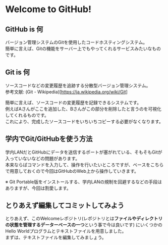 # Welcome to GitHub!
## GitHub is 何
バージョン管理システムのGitを使用したコードホスティングシステム。  
簡単に言えば、Gitの機能をサーバー上でもやってくれるサービスみたいなものです。
## Git is 何
ソースコードなどの変更履歴を追跡する分散型バージョン管理システム。  
参考文献: (Git - Wikipedia)[https://ja.wikipedia.org/wiki/Git]  
  
簡単に言えば、ソースコードの変更履歴を記録できるシステムです。  
例えばAさんがここを追加した、Bさんがこの部分を削除したと言うのを可視化してくれるものです。  
これにより、完成したソースコードをいちいちコピーする必要がなくなります。
## 学内でGit/GitHubを使う方法
学内LANだとGitHubにデータを送信するポートが塞がれている、そもそもGitが入っていないなどの問題があります。  
本来ならばコマンドを入力して、操作を行いたいところですが、ベースをこちらで用意しておくので今回はGitHubのWeb上から操作していきます。  
  
※ Git Portable版をインストールする、学内LANの規制を回避するなどの手段はありますが、今回は割愛します。  
## とりあえず編集してコミットしてみよう
とりあえず、このWelcomeレポジトリ(レポジトリとは**ファイルやディレクトリの状態を管理するデーターベースの一つ**という事で今は良いです)
にいくつかのHello Worldプログラムとテキストファイルを用意しました。  
まずは、テキストファイルを編集してみましょう。
